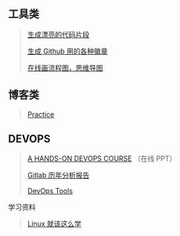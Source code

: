 ## 工具类

> [生成漂亮的代码片段](https://carbon.now.sh)
>
> [生成 Github 用的各种徽章](http://shields.io/#your-badge)
>
> [在线画流程图，思维导图](https://www.freedgo.com/)

## 博客类

> [Practice](https://tobyqin.cn/)
>


## DEVOPS

> [A HANDS-ON DEVOPS COURSE](https://nemonik.github.io/hands-on-DevOps/#/) （在线 PPT）
>
> [Gitlab 历年分析报告](https://learn.gitlab.com/c/forrester-wave-cloud-native-ci-cd-2019?x=GVkN_U)
>
> [DevOps Tools](https://github.com/collections/devops-tools)

学习资料

> [Linux 就该这么学](https://www.linuxprobe.com/chapter-00.html)
